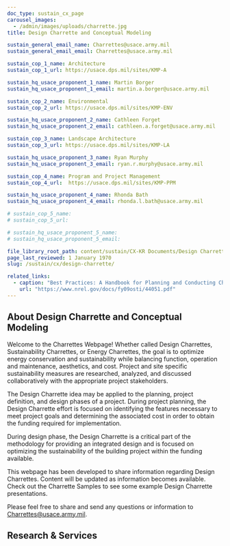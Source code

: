 ```yaml
---
doc_type: sustain_cx_page
carousel_images:
  - /admin/images/uploads/charrette.jpg
title: Design Charrette and Conceptual Modeling

sustain_general_email_name: Charrettes@usace.army.mil
sustain_general_email_email: Charrettes@usace.army.mil

sustain_cop_1_name: Architecture
sustain_cop_1_url: https://usace.dps.mil/sites/KMP-A

sustain_hq_usace_proponent_1_name: Martin Borger
sustain_hq_usace_proponent_1_email: martin.a.borger@usace.army.mil

sustain_cop_2_name: Environmental
sustain_cop_2_url: https://usace.dps.mil/sites/KMP-ENV

sustain_hq_usace_proponent_2_name: Cathleen Forget
sustain_hq_usace_proponent_2_email: cathleen.a.forget@usace.army.mil

sustain_cop_3_name: Landscape Architecture
sustain_cop_3_url: https://usace.dps.mil/sites/KMP-LA

sustain_hq_usace_proponent_3_name: Ryan Murphy
sustain_hq_usace_proponent_3_email: ryan.r.murphy@usace.army.mil

sustain_cop_4_name: Program and Project Management
sustain_cop_4_url:  https://usace.dps.mil/sites/KMP-PPM

sustain_hq_usace_proponent_4_name: Rhonda Bath
sustain_hq_usace_proponent_4_email: rhonda.l.bath@usace.army.mil

# sustain_cop_5_name: 
# sustain_cop_5_url: 

# sustain_hq_usace_proponent_5_name: 
# sustain_hq_usace_proponent_5_email: 

file_library_root_path: content/sustain/CX-KR Documents/Design Charrette/
page_last_reviewed: 1 January 1970
slug: /sustain/cx/design-charrette/

related_links:
  - caption: "Best Practices: A Handbook for Planning and Conducting Charrettes for High-Performance Projects. Published by the National Renewable Energy Laboratory (NREL), US DoE "
    url: "https://www.nrel.gov/docs/fy09osti/44051.pdf"
---
```


## About Design Charrette and Conceptual Modeling

Welcome to the Charrettes Webpage! Whether called Design Charrettes, Sustainability Charrettes, or Energy Charrettes, the goal is to optimize energy conservation and sustainability while balancing function, operation and maintenance, aesthetics, and cost. Project and site specific sustainability measures are researched, analyzed, and discussed collaboratively with the appropriate project stakeholders.

The Design Charrette idea may be applied to the planning, project definition, and design phases of a project. During project planning, the Design Charrette effort is focused on identifying the features necessary to meet project goals and determining the associated cost in order to obtain the funding required for implementation.

During design phase, the Design Charrette is a critical part of the methodology for providing an integrated design and is focused on optimizing the sustainability of the building project within the funding available.

This webpage has been developed to share information regarding Design Charrettes. Content will be updated as information becomes available. Check out the Charrette Samples to see some example Design Charrette presentations.

Please feel free to share and send any questions or information to Charrettes@usace.army.mil.

## Research & Services

